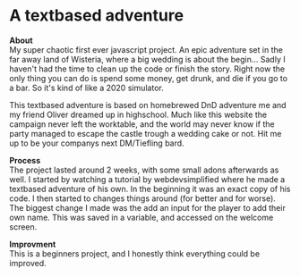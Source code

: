 # A textbased adventure

**About**<br>
My super chaotic first ever javascript project. An epic adventure set in the far away land of Wisteria, where a big wedding is about the begin... Sadly I 
haven't had the time to clean up the code or finish the story. Right now the only thing you can do is spend some money, get drunk, and die if you go to a bar. 
So it's kind of like a 2020 simulator.

This textbased adventure is based on homebrewed DnD adventure me and my friend Oliver dreamed up in highschool. Much like this website the campaign
never left the worktable, and the world may never know if the party managed to escape the castle trough a wedding cake or not. Hit me up to be your companys
next DM/Tiefling bard.

**Process**<br>
The project lasted around 2 weeks, with some small adons afterwards as well. I started by watching a tutorial by webdevsimplified where he made a textbased adventure of his own. In the beginning it was an exact copy of his code. I then started to changes things around (for better and for worse). The biggest change I made was the add an input for the player to add their own name. This was saved in a variable, and accessed on the welcome screen. 

**Improvment**<br>
This is a beginners project, and I honestly think everything could be improved. 
